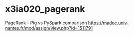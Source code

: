 # x3ia020_pagerank
PageRank - Pig vs PySpark comparison https://madoc.univ-nantes.fr/mod/assign/view.php?id=1511791
